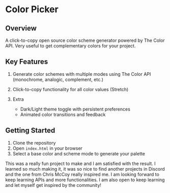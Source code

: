# Color Picker

## Overview
A click-to-copy open source color scheme generator powered by The Color API. Very useful to get complementary colors for your project. 
## Key Features
1. Generate color schemes with multiple modes using The Color API (monochrome, analogic, complement, etc.)

2.  Click-to-copy functionality for all color values (Stretch)

3. Extra
    - Dark/Light theme toggle with persistent preferences 
    - Animated color transitions and feedback

## Getting Started
1. Clone the repository
2. Open `index.html` in your browser
3. Select a base color and scheme mode to generate your palette



This was a really fun project to make and I am satisfied with the result. I learned so much making it, it was so nice to find another projects in Discord and the one from Chris McCoy really inspired me.
I am looking forward to keep learning APIs and more functionalities. I am also open to keep learning and let myself get inspired by the community! 

